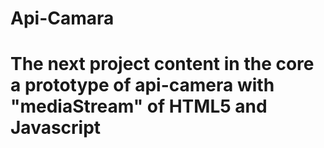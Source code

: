 # Api-Camara
# The next project content in the core a prototype of api-camera with "mediaStream" of HTML5 and Javascript

